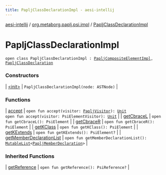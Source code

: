 ```yaml
---
title: PapljClassDeclarationImpl - aesi-intellij
---
```


[aesi-intellij](../../index.html) / [org.metaborg.paplj.psi.impl](../index.html) / [PapljClassDeclarationImpl](.)

# PapljClassDeclarationImpl

`open class PapljClassDeclarationImpl : `[`PapljCompositeElementImpl`](../-paplj-composite-element-impl/index.html)`, `[`PapljClassDeclaration`](../../org.metaborg.paplj.psi/-paplj-class-declaration/index.html)

### Constructors

| [&lt;init&gt;](-init-.html) | `PapljClassDeclarationImpl(node: ASTNode)` |

### Functions

| [accept](accept.html) | `open fun accept(visitor: `[`PapljVisitor`](../../org.metaborg.paplj.psi/-paplj-visitor/index.html)`): `[`Unit`](https://kotlinlang.org/api/latest/jvm/stdlib/kotlin/-unit/index.html)<br>`open fun accept(visitor: PsiElementVisitor): `[`Unit`](https://kotlinlang.org/api/latest/jvm/stdlib/kotlin/-unit/index.html) |
| [getCbraceL](get-cbrace-l.html) | `open fun getCbraceL(): PsiElement` |
| [getCbraceR](get-cbrace-r.html) | `open fun getCbraceR(): PsiElement` |
| [getKClass](get-k-class.html) | `open fun getKClass(): PsiElement` |
| [getKExtends](get-k-extends.html) | `open fun getKExtends(): PsiElement?` |
| [getMemberDeclarationList](get-member-declaration-list.html) | `open fun getMemberDeclarationList(): `[`MutableList`](https://kotlinlang.org/api/latest/jvm/stdlib/kotlin.collections/-mutable-list/index.html)`<`[`PapljMemberDeclaration`](../../org.metaborg.paplj.psi/-paplj-member-declaration/index.html)`>` |

### Inherited Functions

| [getReference](../-paplj-composite-element-impl/get-reference.html) | `open fun getReference(): PsiReference?` |

